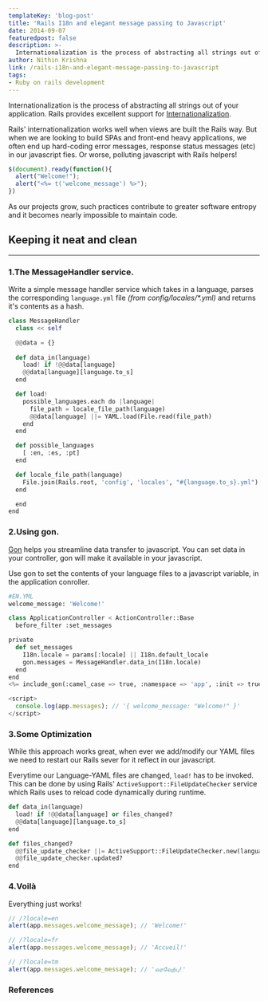 ```yaml
---
templateKey: 'blog-post'
title: 'Rails I18n and elegant message passing to Javascript'
date: 2014-09-07
featuredpost: false
description: >-
  Internationalization is the process of abstracting all strings out of your application. Rails provides excellent support for Internationalization.
author: Nithin Krishna  
link: /rails-i18n-and-elegant-message-passing-to-javascript
tags:
- Ruby on rails development
---
```


Internationalization is the process of abstracting all strings out of your application. Rails provides excellent support for [Internationalization][1].

Rails' internationalization works well when views are built the Rails way. But when we are looking to build SPAs and front-end heavy applications, we often end up hard-coding error messages, response status messages (etc) in our javascript fies. Or worse, polluting javascript with Rails helpers!
    
```js    
$(document).ready(function(){
  alert("Welcome!");
  alert("<%= t('welcome_message') %>"); 
})
```
As our projects grow, such practices contribute to greater software entropy and it becomes nearly impossible to maintain code.

## 

## Keeping it neat and clean

* * *

### 1.The MessageHandler service.

Write a simple message handler service which takes in a language, parses the corresponding `language.yml` file _(from config/locales/*.yml)_ and returns it's contents as a hash.
    
```py    
class MessageHandler
  class << self

  @@data = {}
  
  def data_in(language)
    load! if !@@data[language]
    @@data[language][language.to_s]
  end

  def load!
    possible_languages.each do |language|
      file_path = locale_file_path(language)
      @@data[language] ||= YAML.load(File.read(file_path)
    end
  end

  def possible_languages
    [ :en, :es, :pt]
  end  

  def locale_file_path(language)
    File.join(Rails.root, 'config', 'locales', "#{language.to_s}.yml")
  end

  end
end
```

### 2.Using gon.

[Gon][2] helps you streamline data transfer to javascript. You can set data in your controller, gon will make it available in your javascript.

Use gon to set the contents of your language files to a javascript variable, in the application conroller.
    
 ```py  
#EN.YML
welcome_message: 'Welcome!'
```
```py
class ApplicationController < ActionController::Base
  before_filter :set_messages
```
```py
private
  def set_messages
    I18n.locale = params[:locale] || I18n.default_locale
    gon.messages = MessageHandler.data_in(I18n.locale)
  end
end
<%= include_gon(:camel_case => true, :namespace => 'app', :init => true) %>
```
```js
<script>
  console.log(app.messages); // '{ welcome_message: "Welcome!" }'
</script>
```  

### 

### 

### 3.Some Optimization

While this approach works great, when ever we add/modify our YAML files we need to restart our Rails sever for it reflect in our javascript.

Everytime our Language-YAML files are changed, `load!` has to be invoked. This can be done by using Rails' `ActiveSupport::FileUpdateChecker` service which Rails uses to reload code dynamically during runtime.
    
```py    
def data_in(language)
  load! if !@@data[language] or files_changed?
  @@data[language][language.to_s]
end

def files_changed?
  @@file_update_checker ||= ActiveSupport::FileUpdateChecker.new(language_file_paths)
  @@file_update_checker.updated?
end
```

### 4.Voilà

Everything just works!
    
    
``` js   
// /?locale=en
alert(app.messages.welcome_message); // 'Welcome!'

// /?locale=fr
alert(app.messages.welcome_message); // 'Accueil!'

// /?locale=tm
alert(app.messages.welcome_message); // 'வரவேற்பு!'
```

### References

[1]: http://guides.rubyonrails.org/i18n.html
[2]: https://github.com/gazay/gon
